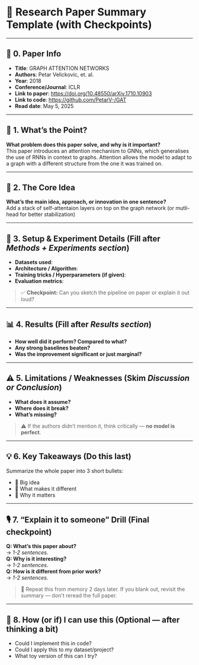 

# 🧠 Research Paper Summary Template (with Checkpoints)

---

## 📄 0. Paper Info
- **Title**:  GRAPH ATTENTION NETWORKS
- **Authors**:  Petar Velickovic, et. al.
- **Year**:  2018
- **Conference/Journal**:  ICLR
- **Link to paper**: https://doi.org/10.48550/arXiv.1710.10903
- **Link to code**:  https://github.com/PetarV-/GAT
- **Read date**:  May 5, 2025

---

## 🚀 1. What’s the Point?
**What problem does this paper solve, and why is it important?**  
This paper introduces an attention mechanism to GNNs, which generalises the use of RNNs in context to graphs. Attention allows the model to adapt to a graph with a different structure from the one it was trained on.

---

## 🧠 2. The Core Idea
**What’s the main idea, approach, or innovation in one sentence?**  
Add a stack of self-attentaion layers on top on the graph network (or mutli-head for better stabilization)

---

## 🔬 3. Setup & Experiment Details (Fill after *Methods + Experiments section*)  
- **Datasets used**:  
- **Architecture / Algorithm**:  
- **Training tricks / Hyperparameters (if given)**:  
- **Evaluation metrics**:  

> ✅ **Checkpoint:** Can you sketch the pipeline on paper or explain it out loud?

---

## 📊 4. Results (Fill after *Results section*)  
- **How well did it perform? Compared to what?**  
- **Any strong baselines beaten?**  
- **Was the improvement significant or just marginal?**

---

## ⚠️ 5. Limitations / Weaknesses (Skim *Discussion or Conclusion*)  
- **What does it assume?**  
- **Where does it break?**  
- **What’s missing?**

> ⚠️ If the authors didn’t mention it, think critically — **no model is perfect**.

---

## 💡 6. Key Takeaways (Do this last)  
Summarize the whole paper into 3 short bullets:
- 🔹 Big idea  
- 🔹 What makes it different  
- 🔹 Why it matters  

---

## 🎙️ 7. “Explain it to someone” Drill (Final checkpoint)
**Q: What’s this paper about?**  
→ _1-2 sentences._  
**Q: Why is it interesting?**  
→ _1-2 sentences._  
**Q: How is it different from prior work?**  
→ _1-2 sentences._

> 🔁 Repeat this from memory 2 days later. If you blank out, revisit the summary — don't reread the full paper.

---

## 🧪 8. How (or if) I can use this (Optional — after thinking a bit)
- Could I implement this in code?  
- Could I apply this to my dataset/project?  
- What toy version of this can I try?
